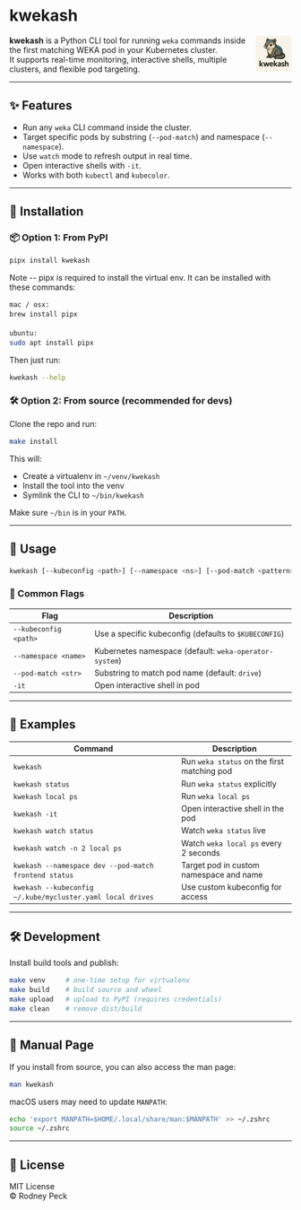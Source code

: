 # kwekash
<img src="static/kwekash.png" alt="kwekash icon" width="64" height="64" align="right">

**kwekash** is a Python CLI tool for running `weka` commands inside the first matching WEKA pod in your Kubernetes cluster.  
It supports real-time monitoring, interactive shells, multiple clusters, and flexible pod targeting.

---

## ✨ Features

- Run any `weka` CLI command inside the cluster.
- Target specific pods by substring (`--pod-match`) and namespace (`--namespace`).
- Use `watch` mode to refresh output in real time.
- Open interactive shells with `-it`.
- Works with both `kubectl` and `kubecolor`.

---

## 🔧 Installation

### 📦 Option 1: From PyPI

```bash
pipx install kwekash

```

Note -- pipx is required to install the virtual env. It can be installed with these
commands:

```bash
mac / osx:
brew install pipx

ubuntu:
sudo apt install pipx

```

Then just run:

```bash
kwekash --help
```

### 🛠 Option 2: From source (recommended for devs)

Clone the repo and run:

```bash
make install
```

This will:
- Create a virtualenv in `~/venv/kwekash`
- Install the tool into the venv
- Symlink the CLI to `~/bin/kwekash`

Make sure `~/bin` is in your `PATH`.

---

## 🧰 Usage

```bash
kwekash [--kubeconfig <path>] [--namespace <ns>] [--pod-match <pattern>] [-it] [watch [watch-options]] [weka subcommand]
```

### 🔎 Common Flags

| Flag                  | Description                                                  |
|-----------------------|--------------------------------------------------------------|
| `--kubeconfig <path>` | Use a specific kubeconfig (defaults to `$KUBECONFIG`)        |
| `--namespace <name>`  | Kubernetes namespace (default: `weka-operator-system`)       |
| `--pod-match <str>`   | Substring to match pod name (default: `drive`)               |
| `-it`                 | Open interactive shell in pod                                |

---

## 📘 Examples

| Command                                                   | Description                                      |
|------------------------------------------------------------|--------------------------------------------------|
| `kwekash`                                                  | Run `weka status` on the first matching pod     |
| `kwekash status`                                           | Run `weka status` explicitly                    |
| `kwekash local ps`                                         | Run `weka local ps`                             |
| `kwekash -it`                                              | Open interactive shell in the pod               |
| `kwekash watch status`                                     | Watch `weka status` live                        |
| `kwekash watch -n 2 local ps`                              | Watch `weka local ps` every 2 seconds           |
| `kwekash --namespace dev --pod-match frontend status`      | Target pod in custom namespace and name         |
| `kwekash --kubeconfig ~/.kube/mycluster.yaml local drives` | Use custom kubeconfig for access                |

---

## 🛠 Development

Install build tools and publish:

```bash
make venv     # one-time setup for virtualenv
make build    # build source and wheel
make upload   # upload to PyPI (requires credentials)
make clean    # remove dist/build
```

---

## 📖 Manual Page

If you install from source, you can also access the man page:

```bash
man kwekash
```

macOS users may need to update `MANPATH`:

```bash
echo 'export MANPATH=$HOME/.local/share/man:$MANPATH' >> ~/.zshrc
source ~/.zshrc
```

---

## 📝 License

MIT License  
© Rodney Peck
